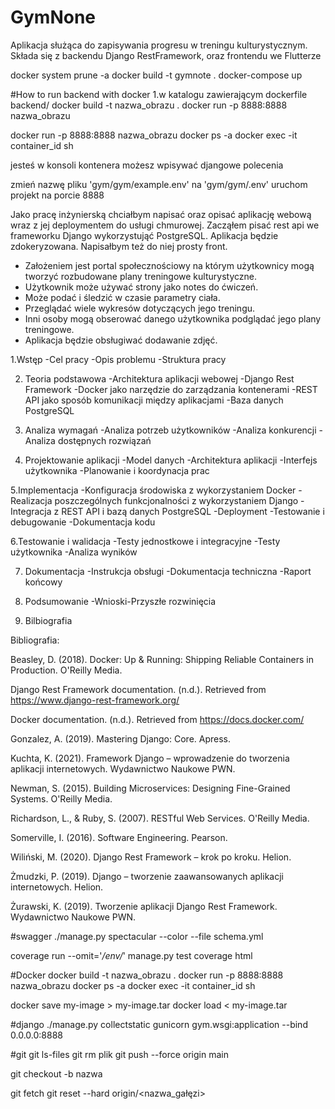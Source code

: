 # GymNone
Aplikacja służąca do zapisywania progresu w treningu kulturystycznym.
Składa się z backendu Django RestFramework, oraz frontendu we Flutterze

docker system prune -a
docker build -t gymnote .
docker-compose up


#How to run backend with docker
1.w katalogu zawierającym dockerfile backend/
docker build -t nazwa_obrazu .
docker run -p 8888:8888 nazwa_obrazu


docker run -p 8888:8888 nazwa_obrazu
docker ps -a
docker exec -it container_id sh

jesteś w konsoli kontenera możesz wpisywać djangowe polecenia


zmień nazwę pliku 'gym/gym/example.env' na 'gym/gym/.env'
uruchom projekt na porcie 8888



Jako pracę inżynierską chciałbym napisać oraz opisać aplikację webową wraz z jej deploymentem do usługi chmurowej.
Zacząłem pisać rest api we frameworku Django wykorzystująć PostgreSQL. Aplikacja będzie zdokeryzowana. Napisałbym też do niej prosty front.
- Założeniem jest portal społecznościowy na którym użytkownicy mogą tworzyć rozbudowane plany treningowe kulturystyczne.
- Użytkownik może używać strony jako notes do ćwiczeń.
- Może podać i śledzić w czasie parametry ciała.
- Przeglądać wiele wykresów dotyczących jego treningu.
- Inni osoby mogą obserować danego użytkownika podglądać jego plany treningowe.
- Aplikacja będzie obsługiwać dodawanie zdjęć.


1.Wstęp
-Cel pracy
-Opis problemu
-Struktura pracy

2. Teoria podstawowa
-Architektura aplikacji webowej
-Django Rest Framework
-Docker jako narzędzie do zarządzania kontenerami
-REST API jako sposób komunikacji między aplikacjami
-Baza danych PostgreSQL

3. Analiza wymagań
-Analiza potrzeb użytkowników
-Analiza konkurencji
-Analiza dostępnych rozwiązań

4. Projektowanie aplikacji
-Model danych
-Architektura aplikacji
-Interfejs użytkownika
-Planowanie i koordynacja prac


5.Implementacja
-Konfiguracja środowiska z wykorzystaniem Docker
-Realizacja poszczególnych funkcjonalności z wykorzystaniem Django
-Integracja z REST API i bazą danych PostgreSQL
-Deployment
-Testowanie i debugowanie
-Dokumentacja kodu

6.Testowanie i walidacja
-Testy jednostkowe i integracyjne
-Testy użytkownika
-Analiza wyników

7. Dokumentacja
-Instrukcja obsługi
-Dokumentacja techniczna
-Raport końcowy

8. Podsumowanie
-Wnioski-Przyszłe rozwinięcia

9. Bilbiografia

Bibliografia:

Beasley, D. (2018). Docker: Up & Running: Shipping Reliable Containers in Production. O'Reilly Media.

Django Rest Framework documentation. (n.d.). Retrieved from https://www.django-rest-framework.org/

Docker documentation. (n.d.). Retrieved from https://docs.docker.com/

Gonzalez, A. (2019). Mastering Django: Core. Apress.

Kuchta, K. (2021). Framework Django – wprowadzenie do tworzenia aplikacji internetowych. Wydawnictwo Naukowe PWN.

Newman, S. (2015). Building Microservices: Designing Fine-Grained Systems. O'Reilly Media.

Richardson, L., & Ruby, S. (2007). RESTful Web Services. O'Reilly Media.

Somerville, I. (2016). Software Engineering. Pearson.

Wiliński, M. (2020). Django Rest Framework – krok po kroku. Helion.

Żmudzki, P. (2019). Django – tworzenie zaawansowanych aplikacji internetowych. Helion.

Żurawski, K. (2019). Tworzenie aplikacji Django Rest Framework. Wydawnictwo Naukowe PWN.




#swagger
./manage.py spectacular --color --file schema.yml

coverage run --omit='*/env/*' manage.py test
coverage html

#Docker
docker build -t nazwa_obrazu .
docker run -p 8888:8888 nazwa_obrazu
docker ps -a
docker exec -it container_id sh

docker save my-image > my-image.tar
docker load < my-image.tar


#django
./manage.py collectstatic
gunicorn gym.wsgi:application --bind 0.0.0.0:8888


#git
git ls-files
git rm plik
git push --force origin main

git checkout -b nazwa

git fetch
git reset --hard origin/<nazwa_gałęzi>



